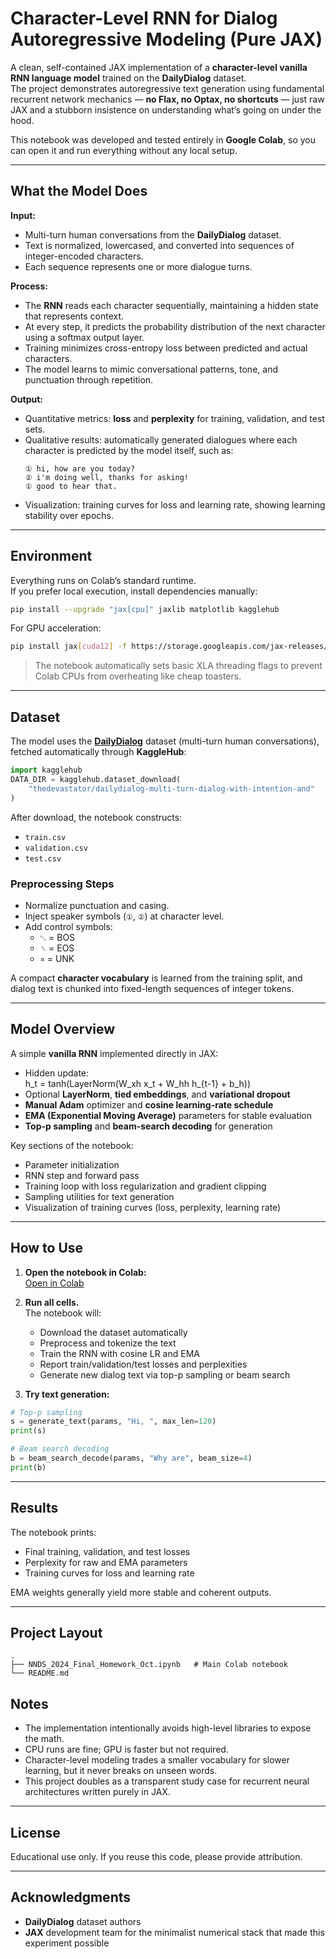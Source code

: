 # Character-Level RNN for Dialog Autoregressive Modeling (Pure JAX)

A clean, self-contained JAX implementation of a **character-level vanilla RNN language model** trained on the **DailyDialog** dataset.  
The project demonstrates autoregressive text generation using fundamental recurrent network mechanics — **no Flax, no Optax, no shortcuts** — just raw JAX and a stubborn insistence on understanding what’s going on under the hood.

This notebook was developed and tested entirely in **Google Colab**, so you can open it and run everything without any local setup.

---

## What the Model Does

**Input:**  
- Multi-turn human conversations from the **DailyDialog** dataset.  
- Text is normalized, lowercased, and converted into sequences of integer-encoded characters.  
- Each sequence represents one or more dialogue turns.

**Process:**  
- The **RNN** reads each character sequentially, maintaining a hidden state that represents context.  
- At every step, it predicts the probability distribution of the next character using a softmax output layer.  
- Training minimizes cross-entropy loss between predicted and actual characters.  
- The model learns to mimic conversational patterns, tone, and punctuation through repetition.

**Output:**  
- Quantitative metrics: **loss** and **perplexity** for training, validation, and test sets.  
- Qualitative results: automatically generated dialogues where each character is predicted by the model itself, such as:  
  ```
  ① hi, how are you today?
  ② i'm doing well, thanks for asking!
  ① good to hear that.
  ```
- Visualization: training curves for loss and learning rate, showing learning stability over epochs.

---
## Environment

Everything runs on Colab’s standard runtime.  
If you prefer local execution, install dependencies manually:

```bash
pip install --upgrade "jax[cpu]" jaxlib matplotlib kagglehub
```

For GPU acceleration:

```bash
pip install jax[cuda12] -f https://storage.googleapis.com/jax-releases/jax_cuda_releases.html
```

> The notebook automatically sets basic XLA threading flags to prevent Colab CPUs from overheating like cheap toasters.

---

## Dataset

The model uses the [**DailyDialog**](https://www.kaggle.com/datasets/thedevastator/dailydialog-multi-turn-dialog-with-intention-and) dataset (multi-turn human conversations), fetched automatically through **KaggleHub**:

```python
import kagglehub
DATA_DIR = kagglehub.dataset_download(
    "thedevastator/dailydialog-multi-turn-dialog-with-intention-and"
)
```

After download, the notebook constructs:
- `train.csv`
- `validation.csv`
- `test.csv`

### Preprocessing Steps

- Normalize punctuation and casing.  
- Inject speaker symbols (`①`, `②`) at character level.  
- Add control symbols:
  - `␂` = BOS  
  - `␞` = EOS  
  - `¤` = UNK  

A compact **character vocabulary** is learned from the training split, and dialog text is chunked into fixed-length sequences of integer tokens.

---

## Model Overview

A simple **vanilla RNN** implemented directly in JAX:

- Hidden update:  
  h_t = tanh(LayerNorm(W_xh x_t + W_hh h_{t-1} + b_h))
- Optional **LayerNorm**, **tied embeddings**, and **variational dropout**  
- **Manual Adam** optimizer and **cosine learning-rate schedule**  
- **EMA (Exponential Moving Average)** parameters for stable evaluation  
- **Top-p sampling** and **beam-search decoding** for generation

Key sections of the notebook:
- Parameter initialization  
- RNN step and forward pass  
- Training loop with loss regularization and gradient clipping  
- Sampling utilities for text generation  
- Visualization of training curves (loss, perplexity, learning rate)

---

## How to Use

1. **Open the notebook in Colab:**  
   [Open in Colab](https://colab.research.google.com/drive/1ewN-Z-eLGEd52Yy35Ua6idGHwPHi6D3t?usp=sharing)

2. **Run all cells.**  
   The notebook will:
   - Download the dataset automatically  
   - Preprocess and tokenize the text  
   - Train the RNN with cosine LR and EMA  
   - Report train/validation/test losses and perplexities  
   - Generate new dialog text via top-p sampling or beam search

3. **Try text generation:**

```python
# Top-p sampling
s = generate_text(params, "Hi, ", max_len=120)
print(s)

# Beam search decoding
b = beam_search_decode(params, "Why are", beam_size=4)
print(b)
```

---

## Results

The notebook prints:
- Final training, validation, and test losses  
- Perplexity for raw and EMA parameters  
- Training curves for loss and learning rate  

EMA weights generally yield more stable and coherent outputs.

---

## Project Layout

```
.
├── NNDS_2024_Final_Homework_Oct.ipynb   # Main Colab notebook
└── README.md
```

## Notes

- The implementation intentionally avoids high-level libraries to expose the math.  
- CPU runs are fine; GPU is faster but not required.  
- Character-level modeling trades a smaller vocabulary for slower learning, but it never breaks on unseen words.  
- This project doubles as a transparent study case for recurrent neural architectures written purely in JAX.

---

## License

Educational use only. If you reuse this code, please provide attribution.

---

## Acknowledgments

- **DailyDialog** dataset authors  
- **JAX** development team for the minimalist numerical stack that made this experiment possible  
